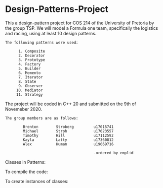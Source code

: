 # Design-Patterns-Project
This a design-pattern project for COS 214 of the University of Pretoria by the group TSP.
We will model a Formula one team, specifically the logistics and racing, using at least 10 design patterns. 

    The following patterns were used:

          1. Composite
          2. Decorator
          3. Prototype
          4. Factory
          5. Builder
          6. Memento
          7. Iterator
          8. State
          9. Observer
         10. Mediator
         11. Strategy

The project will be coded in C++ 20 and submitted on the 9th of Novemeber 2020.

    The group members are as follows:

            Brenton        Stroberg         u17015741
            Michael        Stroh            u17023557
            Timothy        Hill             u17112592
            Kayla          Latty            u17360812
            Alex           Human            u19069716

                                            -ordered by emplid
Classes in Patterns:

To compile the code:


To create instances of classes:
